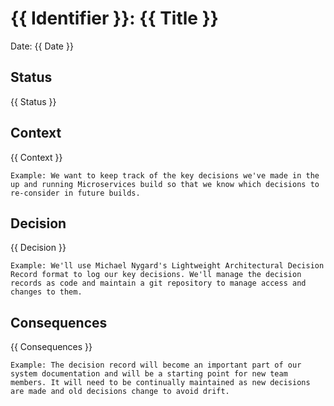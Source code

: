 # {{ Identifier }}: {{ Title }}

Date: {{ Date }}

## Status

{{ Status }}

## Context

{{ Context }}

`Example: We want to keep track of the key decisions we've made in the up and running Microservices build so that we know which decisions to re-consider in future builds.`

## Decision

{{ Decision }}

`Example: We'll use Michael Nygard's Lightweight Architectural Decision Record format to log our key decisions. We'll manage the decision records as code and maintain a git repository to manage access and changes to them.`

## Consequences

{{ Consequences }}

`Example: The decision record will become an important part of our system documentation and will be a starting point for new team members. It will need to be continually maintained as new decisions are made and old decisions change to avoid drift.`